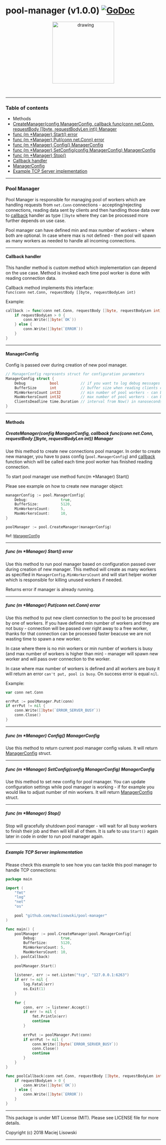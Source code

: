 # pool-manager (v1.0.0) [![GoDoc](http://img.shields.io/badge/go-documentation-blue.svg?style=flat-square)](https://godoc.org/github.com/maclisowski/pool-manager)


<p align="center">
    <img src="https://user-images.githubusercontent.com/3139143/30776268-17b89fb6-a069-11e7-829a-0e9caf3b69bf.png" alt="drawing" width="200px" align="middle"/>
</p>
<br>

--- 

### Table of contents

* Methods
 * [CreateManager(config ManagerConfig, callback func(conn net.Conn, requestBody []byte, requestBodyLen int)) Manager](#pm-m-createmanager)
 * [func (m *Manager) Start() error](#pm-m-start)
 * [func (m *Manager) Put(conn net.Conn) error](#pm-m-put)
 * [func (m *Manager) Config() ManagerConfig](#pm-m-config)
 * [func (m *Manager) SetConfig(config ManagerConfig) ManagerConfig](#pm-m-setconfig)
 * [func (m *Manager) Stop()](#pm-m-stop)
* [Callback handler](#pm-callbackhandler)
* [ManagerConfig](#pm-managerconfig)
* [Example TCP Server implementation](#pm-example-tcp)

***
    
### Pool Manager
Pool Manager is responsible for managing pool of workers which are handling requests from `net.Conn` connections - accepting/rejecting connections, reading data sent by clients and then handling those data over to [callback](#pm-callbackhandler) handler as type `[]byte` where they can be processed more further depends on use case.

Pool manager can have defined min and max number of workers - where both are optional. In case where max is not defined - then pool will spawn as many workers as needed to handle all incoming connections.

--- 

#### <a name="pm-callbackhandler">Callback handler</a>

This handler method is custom method which implementation can depend on the use case. Method is invoked each time pool worker is done with reading connection data. 

Callback method implements this interface:<br>
`func(conn net.Conn, requestBody []byte, requestBodyLen int)`

Example:

```go
callback := func(conn net.Conn, requestBody []byte, requestBodyLen int) {
	if requestBodyLen > 0 {
		conn.Write([]byte(`OK`))
	} else {
		conn.Write([]byte(`ERROR`))
	}
}
```

---

#### <a name="pm-managerconfig">ManagerConfig</a>
Config is passed over during creation of new pool manager.

```go
// ManagerConfig represents struct for configuration parameters
ManagerConfig struct {
	Debug           bool          // if you want to log debug messages
	BufferSize      int           // buffer size when reading clients connections (in bytes), by default it is 5120
	MinWorkersCount int32         // min number of pool workers - can be 0
	MaxWorkersCount int32         // max number of pool workers - can be 0, it means then that there is no max number of workers
	ClientsDeadline time.Duration // interval from Now() in nanoseconds when connection will timeout if there is no activity, by default it is 3s
}
```

---

#### Methods


##### <a name="pm-m-createmanager">CreateManager(config ManagerConfig, callback func(conn net.Conn, requestBody []byte, requestBodyLen int)) Manager</a>

Use this method to create new connections pool manager. In order to create new manager, you have to pass config (`pool.ManagerConfig`) and [callback](#pm-callbackhandler) function which will be called each time pool worker has finished reading connection.

To start pool manager use method func(m *Manager) Start()

Pleae see example on how to create new manager object:

```go
managerConfig := pool.ManagerConfig{
	Debug:               true,
	BufferSize:          5120,
	MinWorkersCount:     5,
	MaxWorkersCount:     10,
} 

poolManager := pool.CreateManager(managerConfig)
```
<small>Ref: [ManagerConfig](#pm-managerconfig)</small>

--- 

##### <a name="pm-m-start">func (m *Manager) Start() error</a>
Use this method to run pool manager based on configuration passed over during creation of new manager. 
This method will create as many workers as specified in `ManagerConfig.MinWorkersCount` and will start helper worker which is responsible for killing unused workers if needed. 

Returns error if manager is already running.

---

##### <a name="pm-m-put">func (m *Manager) Put(conn net.Conn) error</a>
Use this method to put new client connection to the pool to be processed by one of workers. If you have defined min number of workers and they are not busy - connection will be passed over right away to a free worker, thanks for that connection can be processed faster beacuse we are not wasting time to spawn a new worker. 

In case where there is no min workers or min number of workers is busy (and max number of workers is higher than min) - manager will spawn new worker and will pass over connection to the worker. 

In case where max number of workers is defined and all workers are busy it will return an error `can't put, pool is busy`. On success error is equal `nil`.

Example:

```go
var conn net.Conn

errPut := poolManager.Put(conn)
if errPut != nil {
	conn.Write([]byte(`ERROR_SERVER_BUSY`))
	conn.Close()
}
```

---

##### <a name="pm-m-config">func (m *Manager) Config() ManagerConfig</a>
Use this method to return current pool manager config values. It will return [ManagerConfig](#pm-managerconfig) struct.

---

##### <a name="pm-m-setconfig">func (m *Manager) SetConfig(config ManagerConfig) ManagerConfig</a>
Use this method to set new config for pool manager. You can update configuration settings while pool manager is working - if for example you would like to adjust number of min workers.  It will return [ManagerConfig](#pm-managerconfig) struct.

---

##### <a name="pm-m-stop">func (m *Manager) Stop()</a>
Stop will gracefully shutdown pool manager - will wait for all busy workers to finish their job and then will kill all of them. It is safe to usu `Start()` again later in code in order to run pool manager again.

***

##### <a name="pm-example-tcp">Example TCP Server implementation</a>
Please check this example to see how you can tackle this pool manager to handle TCP connections:

```go
package main

import (
	"fmt"
	"log"
	"net"
	"os"
	
	pool "github.com/maclisowski/pool-manager"
)

func main() {
	poolManager := pool.CreateManager(pool.ManagerConfig{
		Debug:           true,
		BufferSize:      5120,
		MinWorkersCount: 5,
		MaxWorkersCount: 10,
	}, poolCallback)
	
	poolManager.Start()
	
	listener, err := net.Listen("tcp", "127.0.0.1:6263")
	if err != nil {
		log.Fatal(err)
		os.Exit(1)
	}
	
	for {
		conn, err := listener.Accept()
		if err != nil {
			fmt.Println(err)
			continue
		}
		
		errPut := poolManager.Put(conn)
		if errPut != nil {
			conn.Write([]byte(`ERROR_SERVER_BUSY`))
			conn.Close()
			continue
		}
	}
}

func poolCallback(conn net.Conn, requestBody []byte, requestBodyLen int) {
	if requestBodyLen > 0 {
		conn.Write([]byte(`OK`))
	} else {
		conn.Write([]byte(`ERROR`))
	}
}
```

---

This package is under MIT License (MIT). Please see LICENSE file for more details.

Copyright (c) 2018 Maciej Lisowski

---
